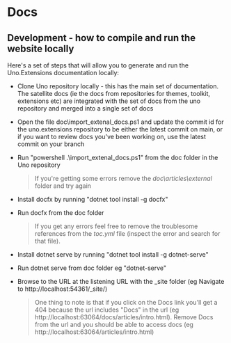 ﻿# Docs

## Development - how to compile and run the website locally

Here's a set of steps that will allow you to generate and run the Uno.Extensions documentation locally:
- Clone Uno repository locally - this has the main set of documentation.
The satellite docs (ie the docs from repositories for themes, toolkit, extensions etc) are integrated with the set of docs from the uno repository and merged into a single set of docs
- Open the file doc\import_extenal_docs.ps1 and update the commit id for the uno.extensions repository to be either the latest commit on main,
or if you want to review docs you've been working on, use the latest commit on your branch
- Run "powershell .\import_extenal_docs.ps1" from the doc folder in the Uno repository
  > If you're getting some errors remove the _doc\articles\external_ folder and try again
- Install docfx by running "dotnet tool install -g docfx"
- Run docfx from the doc folder
  > If you get any errors feel free to remove the troublesome references from the _toc.yml_ file (inspect the error and search for that file).
- Install dotnet serve by running "dotnet tool install -g dotnet-serve"
- Run dotnet serve from doc folder eg "dotnet-serve"
- Browse to the URL at the listening URL with the _site folder (eg Navigate to http://localhost:54361/_site/) 

  >One thing to note is that if you click on the Docs link you'll get a 404 because the url includes "Docs" in the url
  (eg http://localhost:63064/docs/articles/intro.html). Remove Docs from the url and you should be able to access docs (eg http://localhost:63064/articles/intro.html)
